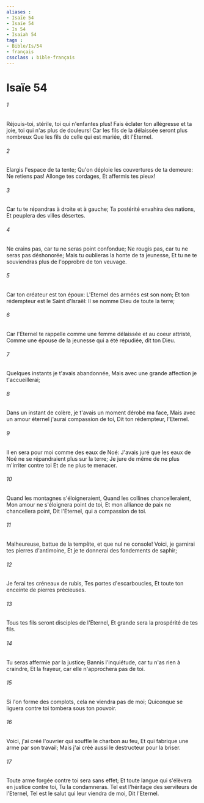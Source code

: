 ```yaml
---
aliases : 
- Isaïe 54
- Isaïe 54
- Is 54
- Isaiah 54
tags : 
- Bible/Is/54
- français
cssclass : bible-français
---
```


# Isaïe 54

###### 1
Réjouis-toi, stérile, toi qui n'enfantes plus! Fais éclater ton allégresse et ta joie, toi qui n'as plus de douleurs! Car les fils de la délaissée seront plus nombreux Que les fils de celle qui est mariée, dit l'Eternel.
###### 2
Elargis l'espace de ta tente; Qu'on déploie les couvertures de ta demeure: Ne retiens pas! Allonge tes cordages, Et affermis tes pieux!
###### 3
Car tu te répandras à droite et à gauche; Ta postérité envahira des nations, Et peuplera des villes désertes.
###### 4
Ne crains pas, car tu ne seras point confondue; Ne rougis pas, car tu ne seras pas déshonorée; Mais tu oublieras la honte de ta jeunesse, Et tu ne te souviendras plus de l'opprobre de ton veuvage.
###### 5
Car ton créateur est ton époux: L'Eternel des armées est son nom; Et ton rédempteur est le Saint d'Israël: Il se nomme Dieu de toute la terre;
###### 6
Car l'Eternel te rappelle comme une femme délaissée et au coeur attristé, Comme une épouse de la jeunesse qui a été répudiée, dit ton Dieu.
###### 7
Quelques instants je t'avais abandonnée, Mais avec une grande affection je t'accueillerai;
###### 8
Dans un instant de colère, je t'avais un moment dérobé ma face, Mais avec un amour éternel j'aurai compassion de toi, Dit ton rédempteur, l'Eternel.
###### 9
Il en sera pour moi comme des eaux de Noé: J'avais juré que les eaux de Noé ne se répandraient plus sur la terre; Je jure de même de ne plus m'irriter contre toi Et de ne plus te menacer.
###### 10
Quand les montagnes s'éloigneraient, Quand les collines chancelleraient, Mon amour ne s'éloignera point de toi, Et mon alliance de paix ne chancellera point, Dit l'Eternel, qui a compassion de toi.
###### 11
Malheureuse, battue de la tempête, et que nul ne console! Voici, je garnirai tes pierres d'antimoine, Et je te donnerai des fondements de saphir;
###### 12
Je ferai tes créneaux de rubis, Tes portes d'escarboucles, Et toute ton enceinte de pierres précieuses.
###### 13
Tous tes fils seront disciples de l'Eternel, Et grande sera la prospérité de tes fils.
###### 14
Tu seras affermie par la justice; Bannis l'inquiétude, car tu n'as rien à craindre, Et la frayeur, car elle n'approchera pas de toi.
###### 15
Si l'on forme des complots, cela ne viendra pas de moi; Quiconque se liguera contre toi tombera sous ton pouvoir.
###### 16
Voici, j'ai créé l'ouvrier qui souffle le charbon au feu, Et qui fabrique une arme par son travail; Mais j'ai créé aussi le destructeur pour la briser.
###### 17
Toute arme forgée contre toi sera sans effet; Et toute langue qui s'élèvera en justice contre toi, Tu la condamneras. Tel est l'héritage des serviteurs de l'Eternel, Tel est le salut qui leur viendra de moi, Dit l'Eternel.
